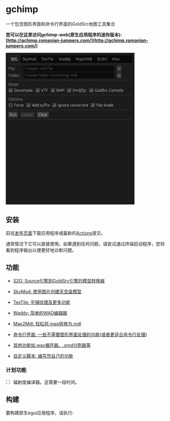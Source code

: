 # gchimp

一个包含图形界面和命令行界面的GoldSrc地图工具集合

**您可以在这里访问gchimp-web(原生应用程序的迷你版本):[http://gchimp.romanian-jumpers.com/](http://gchimp.romanian-jumpers.com/)**

![default](./docs/gchimp.gif)

## 安装

前往[发布页面](https://github.com/khanghugo/gchimp/releases)下载应用程序或最新的[Actions](https://github.com/khanghugo/gchimp/actions)提交。

通常情况下它可以直接使用。如果遇到任何问题，请尝试通过终端启动程序，您将看到程序输出以便更好地诊断问题。

## 功能

- [S2G: Source引擎到GoldSrc引擎的模型转换器](https://github.com/khanghugo/gchimp/wiki/S2G)

- [SkyMod: 使用图片创建天空盒模型](https://github.com/khanghugo/gchimp/wiki/SkyMod)

- [TexTile: 平铺纹理及更多功能](https://github.com/khanghugo/gchimp/wiki/TexTile)

- [Waddy: 简单的WAD编辑器](https://github.com/khanghugo/gchimp/wiki/Waddy)

- [Map2Mdl: 轻松将.map转换为.mdl](https://github.com/khanghugo/gchimp/wiki/Map2Mdl)

- [命令行界面: 一些不需要图形界面处理的功能(或者更适合命令行处理)](https://github.com/khanghugo/gchimp/wiki/Command%E2%80%90line-interface)

- [其他功能如.wav循环器、.smd分割器等](https://github.com/khanghugo/gchimp/wiki/Misc)

- [自定义脚本: 编写您自己的功能](https://github.com/khanghugo/gchimp/wiki/Custom-Scripting)

### 计划功能

- [ ] 辐射度编译器。这需要一段时间。

## 构建

要构建原生egui应用程序，请执行:
